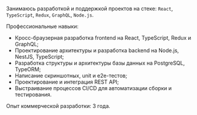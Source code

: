 Занимаюсь разработкой и поддержкой проектов на стеке: `React`, `TypeScript`, `Redux`, `GraphQL`, `Node.js`.

Профессиональные навыки:
- Кросс-браузерная разработка frontend на React, TypeScript, Redux и GraphQL;
- Проектирование архитектуры и разработка backend на Node.js, NestJS, TypeScript;
- Разработка структуры и архитектуры базы данных на PostgreSQL, TypeORM;
- Написание скриншотных, unit и e2e-тестов;
- Проектирование и интеграция REST API;
- Выстраивание процессов CI/CD для автоматизации сборки и тестирования.

Опыт коммерческой разработки: 3 года.
